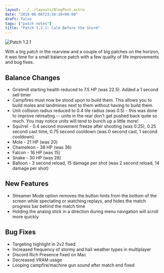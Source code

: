 ```yaml
---
layout: ../../layouts/BlogPost.astro
date: "2018-06-06T23:56:28+00:00"
draft: false
tags: ["patch notes"]
title: "Patch 1.2.1: Calm Before the Storm"
---
```


![Patch 1.2.1](https://i.imgur.com/sQdVicg.jpg)

With a big patch in the rearview and a couple of big patches on the horizon, it was time for a small balance patch with a few quality of life improvements and bug fixes.

## Balance Changes

- Gristmill starting health reduced to 7.5 HP (was 22.5). Added a 1 second sell timer
- Campfires must now be stood upon to build them. This allows you to build moles and landmines next to them without having to build them.
- Unit collision radius reduced to 0.4 tile radius (was 0.5) - this was done to improve retreating -- units in the rear don't get pushed back quite so much. You may notice units will tend to bunch up a little more!
- Squirrel - 0.4 second movement freeze after shooting (was 0.25), 0.25 second cast time, 0.75 second cooldown (was 0 second cast, 1 second cooldown)
- Mole - 21 HP (was 20)
- Chameleon - 38 HP (was 36)
- Falcon - 16 HP (was 15)
- Snake - 30 HP (was 28)
- Balloon - 3 second reload, 15 damage per shot (was 2 second reload, 14 damage per shot)

## New Features

- Streamer Mode option removes the button hints from the bottom of the screen while spectating or watching replays, and hides the match progress bar behind the match time
- Holding the analog stick in a direction during menu navigation will scroll more quickly

## Bug Fixes

- Targeting highlight in 2v2 fixed
- Increased frequency of stormy and hail weather types in multiplayer
- Discord Rich Presence fixed on Mac
- Decreased VRAM usage
- Looping campfire/machine gun sound after match end fixed

